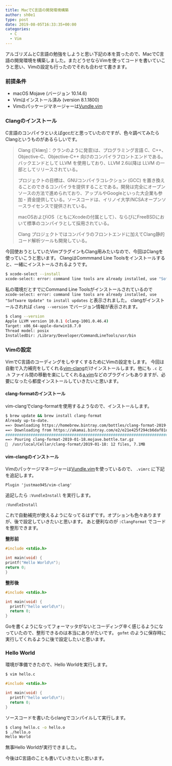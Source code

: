 ```yaml
---
title: MacでC言語の開発環境構築
author: sh0e1
type: post
date: 2019-08-05T16:33:35+00:00
categories:
  - C
  - Vim
---
```

アルゴリズムとC言語の勉強をしようと思い下記の本を買ったので、MacでC言語の開発環境を構築しました。またどうせならVimを使ってコードを書いていこうと思い、Vimの設定も行ったのでそれも合わせて書きます。
<!--more-->

### 前提条件

- macOS Mojave (バージョン 10.14.6)
- Vimはインストール済み (version 8.1.1800)
- Vimのパッケージマネージャーは[Vundle.vim](https://github.com/VundleVim/Vundle.vim)

### Clangのインストール

C言語のコンパイラといえばgccだと思っていたのですが、色々調べてみたらClangというものがあるらしいです。

> Clang ([ˈklæŋ]：クランのように発音)は、プログラミング言語 C、C++、Objective-C、Objective-C++ 向けのコンパイラフロントエンドである。バックエンドとして LLVM を使用しており、LLVM 2.6以降は LLVM の一部としてリリースされている。
>
> プロジェクトの目標は、GNUコンパイラコレクション (GCC) を置き換えることのできるコンパイラを提供することである。開発は完全にオープンソースの方法で進められており、アップルやGoogleといった大企業も参加・資金提供している。ソースコードは、イリノイ大学/NCSAオープンソースライセンスで提供されている。
>
> macOSおよびiOS（ともにXcodeの付属として）、ならびにFreeBSDにおいて標準のコンパイラとして採用されている。
>
> Clang プロジェクトではコンパイラのフロントエンドに加えてClang静的コード解析ツールも開発している。

今回使おうとしていたVimプラグインもClang用みたいなので、今回はClangを使っていこうと思います。
ClangはCommmand Line Toolsをインストールすると、一緒にインストールされるようです。

```bash
$ xcode-select --install
xcode-select: error: command line tools are already installed, use "Software Update" to install updates
```

私の環境だとすでにCommand Line Toolsがインストールされているので `xcode-select: error: command line tools are already installed, use "Software Update" to install updates` と表示されました。
clangがインストールされれば `clang --version` でバージョン情報が表示されます。

```bash
$ clang --version
Apple LLVM version 10.0.1 (clang-1001.0.46.4)
Target: x86_64-apple-darwin18.7.0
Thread model: posix
InstalledDir: /Library/Developer/CommandLineTools/usr/bin
```

### Vimの設定

VimでC言語のコーディングをしやすくするためにVimの設定をします。
今回は自動で入力補完をしてくれる[vim-clang](https://github.com/justmao945/vim-clang)だけインストールします。他にも `.c` と `.h` ファイル間の移動を楽にしてくれる[a.vim](https://github.com/vim-scripts/a.vim)などのプラグインもありますが、必要になったら都度インストールしていきたいと思います。

#### clang-formatのインストール

vim-clangでclang-formatを使用するようなので、インストールします。

```bash
$ brew update && brew install clang-format
Already up-to-date.
==> Downloading https://homebrew.bintray.com/bottles/clang-format-2019-01-18.mojave.bottle.tar.gz
==> Downloading from https://akamai.bintray.com/e2/e21e425f294cb6daf81dce2de430401dbc00369fc7cc2c3ff76770eee50b149f?__gda__=exp=156
######################################################################## 100.0%
==> Pouring clang-format-2019-01-18.mojave.bottle.tar.gz
🍺  /usr/local/Cellar/clang-format/2019-01-18: 12 files, 7.1MB
```

#### vim-clangのインストール

Vimのパッケージマネージャーは[Vundle.vim](https://github.com/VundleVim/Vundle.vim)を使っているので、 `.vimrc` に下記を追記します。

```vim
Plugin 'justmao945/vim-clang'
```

追記したら `:VundleInstall` を実行します。

```vim
:VundleInstall
```

これで自動補完が使えるようになってるはずです。オプションも色々ありますが、後で設定していきたいと思います。
あと便利なのが `:ClangFormat` でコードを整形できます。

**整形前**

```c++
#include <stdio.h>

int main(void) {
printf("Hello World\n");
return 0;
}
```

**整形後**

```c++
#include <stdio.h>

int main(void) {
  printf("hello world\n");
  return 0;
}
```

Goを書くようになってフォーマッタがないとコーディング辛く感じるようになっていたので、整形できるのは本当にありがたいです。 `gofmt` のように保存時に実行してくれるように後で設定したいと思います。

### Hello World

環境が準備できたので、Hello Worldを実行します。

```bash
$ vim hello.c
```

```c++
#include <stdio.h>

int main(void) {
  printf("hello world\n");
  return 0;
}
```

ソースコードを書いたらclangでコンパイルして実行します。

```bash
$ clang hello.c -o hello.o
$ ./hello.o
Hello World
```

無事Hello Worldが実行できました。

今後はC言語のことも書いていきたいと思います。
